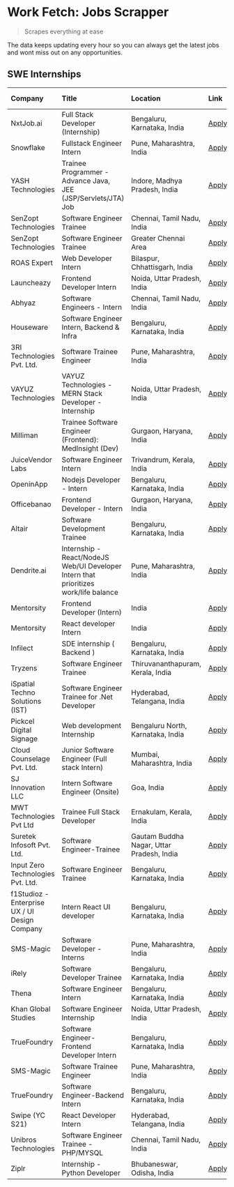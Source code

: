 # Work Fetch: Jobs Scrapper
> Scrapes everything at ease

The data keeps updating every hour so you can always get the latest jobs and wont miss out on any opportunities.

## SWE Internships
<!--START_SECTION:workfetch-->
| Company                                       | Title                                                                                | Location                                  | Link                                                                                                                                                                                                                                                                                             | Date Posted   |
|:----------------------------------------------|:-------------------------------------------------------------------------------------|:------------------------------------------|:-------------------------------------------------------------------------------------------------------------------------------------------------------------------------------------------------------------------------------------------------------------------------------------------------|:--------------|
| NxtJob.ai                                     | Full Stack Developer (Internship)                                                    | Bengaluru, Karnataka, India               | [Apply](https://in.linkedin.com/jobs/view/full-stack-developer-internship-at-nxtjob-ai-3829304067?refId=MM4wnZNGgn3zlNPs3A6jOw%3D%3D&trackingId=JWKujifvln6C2bj3sEOFXA%3D%3D&position=14&pageNum=1&trk=public_jobs_jserp-result_search-card)                                                     | 2024-02-13    |
| Snowflake                                     | Fullstack Engineer Intern                                                            | Pune, Maharashtra, India                  | [Apply](https://in.linkedin.com/jobs/view/fullstack-engineer-intern-at-snowflake-3828959203?refId=MM4wnZNGgn3zlNPs3A6jOw%3D%3D&trackingId=Tp4Mex1kuXCp1tkI7R4nZA%3D%3D&position=15&pageNum=1&trk=public_jobs_jserp-result_search-card)                                                           | 2024-02-13    |
| YASH Technologies                             | Trainee Programmer - Advance Java, JEE (JSP/Servlets/JTA) Job                        | Indore, Madhya Pradesh, India             | [Apply](https://in.linkedin.com/jobs/view/trainee-programmer-advance-java-jee-jsp-servlets-jta-job-at-yash-technologies-3811759183?refId=MM4wnZNGgn3zlNPs3A6jOw%3D%3D&trackingId=Tj8Sjma15EYE1ilJHHUSIA%3D%3D&position=21&pageNum=1&trk=public_jobs_jserp-result_search-card)                    | 2024-02-13    |
| SenZopt Technologies                          | Software Engineer Trainee                                                            | Chennai, Tamil Nadu, India                | [Apply](https://in.linkedin.com/jobs/view/software-engineer-trainee-at-senzopt-technologies-3827686880?refId=1B3mr63YGSRAwurSRPHCrA%3D%3D&trackingId=XboyNCjTg5r4OfTZGQrBtA%3D%3D&position=7&pageNum=0&trk=public_jobs_jserp-result_search-card)                                                 | 2024-02-12    |
| SenZopt Technologies                          | Software Engineer Trainee                                                            | Greater Chennai Area                      | [Apply](https://in.linkedin.com/jobs/view/software-engineer-trainee-at-senzopt-technologies-3827688781?refId=1B3mr63YGSRAwurSRPHCrA%3D%3D&trackingId=bvvwJgsr1jQeCDrsoIjp%2BQ%3D%3D&position=9&pageNum=0&trk=public_jobs_jserp-result_search-card)                                               | 2024-02-12    |
| ROAS Expert                                   | Web Developer Intern                                                                 | Bilaspur, Chhattisgarh, India             | [Apply](https://in.linkedin.com/jobs/view/web-developer-intern-at-roas-expert-3828189292?refId=1B3mr63YGSRAwurSRPHCrA%3D%3D&trackingId=Nhpa7dBCB7Cp7PjmBhqZxA%3D%3D&position=11&pageNum=0&trk=public_jobs_jserp-result_search-card)                                                              | 2024-02-12    |
| Launcheazy                                    | Frontend Developer Intern                                                            | Noida, Uttar Pradesh, India               | [Apply](https://in.linkedin.com/jobs/view/frontend-developer-intern-at-launcheazy-3825516433?refId=MM4wnZNGgn3zlNPs3A6jOw%3D%3D&trackingId=sed3zMQJYAD92FegJT%2B70A%3D%3D&position=3&pageNum=1&trk=public_jobs_jserp-result_search-card)                                                         | 2024-02-12    |
| Abhyaz                                        | Software Engineers - Intern                                                          | Chennai, Tamil Nadu, India                | [Apply](https://in.linkedin.com/jobs/view/software-engineers-intern-at-abhyaz-3828323617?refId=MM4wnZNGgn3zlNPs3A6jOw%3D%3D&trackingId=yB476Tra2k51jjsF8H0uhg%3D%3D&position=5&pageNum=1&trk=public_jobs_jserp-result_search-card)                                                               | 2024-02-12    |
| Houseware                                     | Software Engineer Intern, Backend & Infra                                            | Bengaluru, Karnataka, India               | [Apply](https://in.linkedin.com/jobs/view/software-engineer-intern-backend-infra-at-houseware-3827877404?refId=MM4wnZNGgn3zlNPs3A6jOw%3D%3D&trackingId=JSyq6C%2FVUwoDTfYXKz9o1w%3D%3D&position=9&pageNum=1&trk=public_jobs_jserp-result_search-card)                                             | 2024-02-12    |
| 3RI Technologies Pvt. Ltd.                    | Software Trainee Engineer                                                            | Pune, Maharashtra, India                  | [Apply](https://in.linkedin.com/jobs/view/software-trainee-engineer-at-3ri-technologies-pvt-ltd-3826557054?refId=MM4wnZNGgn3zlNPs3A6jOw%3D%3D&trackingId=L%2FC3nzXx1Jzt4yr1FUReiA%3D%3D&position=10&pageNum=1&trk=public_jobs_jserp-result_search-card)                                          | 2024-02-10    |
| VAYUZ Technologies                            | VAYUZ Technologies - MERN Stack Developer - Internship                               | Noida, Uttar Pradesh, India               | [Apply](https://in.linkedin.com/jobs/view/vayuz-technologies-mern-stack-developer-internship-at-vayuz-technologies-3822619356?refId=MM4wnZNGgn3zlNPs3A6jOw%3D%3D&trackingId=lvHdVgWj84iwG85mIJmYUQ%3D%3D&position=19&pageNum=1&trk=public_jobs_jserp-result_search-card)                         | 2024-02-10    |
| Milliman                                      | Trainee Software Engineer (Frontend): MedInsight (Dev)                               | Gurgaon, Haryana, India                   | [Apply](https://in.linkedin.com/jobs/view/trainee-software-engineer-frontend-medinsight-dev-at-milliman-3792874280?refId=1B3mr63YGSRAwurSRPHCrA%3D%3D&trackingId=MRNusZmklVTah5UoePecvA%3D%3D&position=17&pageNum=0&trk=public_jobs_jserp-result_search-card)                                    | 2024-02-09    |
| JuiceVendor Labs                              | Software Engineer Intern                                                             | Trivandrum, Kerala, India                 | [Apply](https://in.linkedin.com/jobs/view/software-engineer-intern-at-juicevendor-labs-3823487440?refId=MM4wnZNGgn3zlNPs3A6jOw%3D%3D&trackingId=g%2FDKsF24D48q%2Fibo2cpAmw%3D%3D&position=22&pageNum=1&trk=public_jobs_jserp-result_search-card)                                                 | 2024-02-07    |
| OpeninApp                                     | Nodejs Developer - Intern                                                            | Bengaluru, Karnataka, India               | [Apply](https://in.linkedin.com/jobs/view/nodejs-developer-intern-at-openinapp-3822599762?refId=1B3mr63YGSRAwurSRPHCrA%3D%3D&trackingId=EgB9wOI6GG4nyuecTEWr8A%3D%3D&position=20&pageNum=0&trk=public_jobs_jserp-result_search-card)                                                             | 2024-02-05    |
| Officebanao                                   | Frontend Developer - Intern                                                          | Gurgaon, Haryana, India                   | [Apply](https://in.linkedin.com/jobs/view/frontend-developer-intern-at-officebanao-3822614063?refId=1B3mr63YGSRAwurSRPHCrA%3D%3D&trackingId=ZD1t4gN%2Bx5MyntWrOcbLsA%3D%3D&position=2&pageNum=0&trk=public_jobs_jserp-result_search-card)                                                        | 2024-01-31    |
| Altair                                        | Software Development Trainee                                                         | Bengaluru, Karnataka, India               | [Apply](https://in.linkedin.com/jobs/view/software-development-trainee-at-altair-3817606202?refId=1B3mr63YGSRAwurSRPHCrA%3D%3D&trackingId=7eKNQwRf80Sst7AZ7jfFmg%3D%3D&position=12&pageNum=0&trk=public_jobs_jserp-result_search-card)                                                           | 2024-01-31    |
| Dendrite.ai                                   | Internship - React/NodeJS Web/UI Developer Intern that prioritizes work/life balance | Pune, Maharashtra, India                  | [Apply](https://in.linkedin.com/jobs/view/internship-react-nodejs-web-ui-developer-intern-that-prioritizes-work-life-balance-at-dendrite-ai-3818948068?refId=MM4wnZNGgn3zlNPs3A6jOw%3D%3D&trackingId=7NAaE5jPGp2bNb8vMq0sxg%3D%3D&position=4&pageNum=1&trk=public_jobs_jserp-result_search-card) | 2024-01-31    |
| Mentorsity                                    | Frontend Developer (Intern)                                                          | India                                     | [Apply](https://in.linkedin.com/jobs/view/frontend-developer-intern-at-mentorsity-3820303627?refId=MM4wnZNGgn3zlNPs3A6jOw%3D%3D&trackingId=A3wqWVj%2FZoCivK3c1lpSyw%3D%3D&position=7&pageNum=1&trk=public_jobs_jserp-result_search-card)                                                         | 2024-01-31    |
| Mentorsity                                    | React developer Intern                                                               | India                                     | [Apply](https://in.linkedin.com/jobs/view/react-developer-intern-at-mentorsity-3820308129?refId=MM4wnZNGgn3zlNPs3A6jOw%3D%3D&trackingId=GGG8FA9s6Ci0l6LqGIowPQ%3D%3D&position=8&pageNum=1&trk=public_jobs_jserp-result_search-card)                                                              | 2024-01-31    |
| Infilect                                      | SDE internship ( Backend )                                                           | Bengaluru, Karnataka, India               | [Apply](https://in.linkedin.com/jobs/view/sde-internship-backend-at-infilect-3815120558?refId=1B3mr63YGSRAwurSRPHCrA%3D%3D&trackingId=mf9Um6XK1JUXOiqjdi6d1g%3D%3D&position=21&pageNum=0&trk=public_jobs_jserp-result_search-card)                                                               | 2024-01-25    |
| Tryzens                                       | Software Engineer Trainee                                                            | Thiruvananthapuram, Kerala, India         | [Apply](https://in.linkedin.com/jobs/view/software-engineer-trainee-at-tryzens-3809363491?refId=1B3mr63YGSRAwurSRPHCrA%3D%3D&trackingId=M5LTIvRk52OxXcQrmYtGcw%3D%3D&position=18&pageNum=0&trk=public_jobs_jserp-result_search-card)                                                             | 2024-01-18    |
| iSpatial Techno Solutions (IST)               | Software Engineer Trainee for .Net Developer                                         | Hyderabad, Telangana, India               | [Apply](https://in.linkedin.com/jobs/view/software-engineer-trainee-for-net-developer-at-ispatial-techno-solutions-ist-3826984352?refId=MM4wnZNGgn3zlNPs3A6jOw%3D%3D&trackingId=Jdmo42N3HCEi%2FVa6BSfEhg%3D%3D&position=20&pageNum=1&trk=public_jobs_jserp-result_search-card)                   | 2024-01-16    |
| Pickcel Digital Signage                       | Web development Internship                                                           | Bengaluru North, Karnataka, India         | [Apply](https://in.linkedin.com/jobs/view/web-development-internship-at-pickcel-digital-signage-3826062393?refId=MM4wnZNGgn3zlNPs3A6jOw%3D%3D&trackingId=D1xPVjtn44gH0rhmhRO9FQ%3D%3D&position=16&pageNum=1&trk=public_jobs_jserp-result_search-card)                                            | 2024-01-15    |
| Cloud Counselage Pvt. Ltd.                    | Junior Software Engineer (Full stack Intern)                                         | Mumbai, Maharashtra, India                | [Apply](https://in.linkedin.com/jobs/view/junior-software-engineer-full-stack-intern-at-cloud-counselage-pvt-ltd-3803132814?refId=1B3mr63YGSRAwurSRPHCrA%3D%3D&trackingId=Qmhe6%2B4%2F8mBMTQaLw4F6KA%3D%3D&position=24&pageNum=0&trk=public_jobs_jserp-result_search-card)                       | 2024-01-11    |
| SJ Innovation LLC                             | Intern Software Engineer (Onsite)                                                    | Goa, India                                | [Apply](https://in.linkedin.com/jobs/view/intern-software-engineer-onsite-at-sj-innovation-llc-3799959011?refId=MM4wnZNGgn3zlNPs3A6jOw%3D%3D&trackingId=oBxp4WmlLMKnDDc58Mu8Xw%3D%3D&position=12&pageNum=1&trk=public_jobs_jserp-result_search-card)                                             | 2024-01-11    |
| MWT Technologies Pvt Ltd                      | Trainee Full Stack Developer                                                         | Ernakulam, Kerala, India                  | [Apply](https://in.linkedin.com/jobs/view/trainee-full-stack-developer-at-mwt-technologies-pvt-ltd-3800921715?refId=1B3mr63YGSRAwurSRPHCrA%3D%3D&trackingId=O7IpiLMGgRm%2F0UvUbbcwZA%3D%3D&position=3&pageNum=0&trk=public_jobs_jserp-result_search-card)                                        | 2024-01-09    |
| Suretek Infosoft Pvt. Ltd.                    | Software Engineer-Trainee                                                            | Gautam Buddha Nagar, Uttar Pradesh, India | [Apply](https://in.linkedin.com/jobs/view/software-engineer-trainee-at-suretek-infosoft-pvt-ltd-3800934643?refId=1B3mr63YGSRAwurSRPHCrA%3D%3D&trackingId=ceLkHX2Yt5%2BZZjqvxQfVqw%3D%3D&position=6&pageNum=0&trk=public_jobs_jserp-result_search-card)                                           | 2024-01-09    |
| Input Zero Technologies Pvt. Ltd.             | Software Engineer Trainee                                                            | Bengaluru, Karnataka, India               | [Apply](https://in.linkedin.com/jobs/view/software-engineer-trainee-at-input-zero-technologies-pvt-ltd-3800927643?refId=1B3mr63YGSRAwurSRPHCrA%3D%3D&trackingId=dkSCRlIZeFnYVabxq9fbbQ%3D%3D&position=25&pageNum=0&trk=public_jobs_jserp-result_search-card)                                     | 2024-01-09    |
| f1Studioz - Enterprise UX / UI Design Company | Intern React UI developer                                                            | Bengaluru, Karnataka, India               | [Apply](https://in.linkedin.com/jobs/view/intern-react-ui-developer-at-f1studioz-enterprise-ux-ui-design-company-3796354738?refId=1B3mr63YGSRAwurSRPHCrA%3D%3D&trackingId=yhkDnLscLVv0LI%2BQpaAoUg%3D%3D&position=5&pageNum=0&trk=public_jobs_jserp-result_search-card)                          | 2024-01-08    |
| SMS-Magic                                     | Software Developer -Interns                                                          | Pune, Maharashtra, India                  | [Apply](https://in.linkedin.com/jobs/view/software-developer-interns-at-sms-magic-3799485343?refId=MM4wnZNGgn3zlNPs3A6jOw%3D%3D&trackingId=aKMssrY1HIOho71sMzqO%2BA%3D%3D&position=2&pageNum=1&trk=public_jobs_jserp-result_search-card)                                                         | 2024-01-05    |
| iRely                                         | Software Developer Trainee                                                           | Bengaluru, Karnataka, India               | [Apply](https://in.linkedin.com/jobs/view/software-developer-trainee-at-irely-3801577534?refId=1B3mr63YGSRAwurSRPHCrA%3D%3D&trackingId=ulYiwxIXfa2ka%2F7uAcgPew%3D%3D&position=8&pageNum=0&trk=public_jobs_jserp-result_search-card)                                                             | 2023-12-22    |
| Thena                                         | Software Engineer Intern                                                             | Bengaluru, Karnataka, India               | [Apply](https://in.linkedin.com/jobs/view/software-engineer-intern-at-thena-3778731751?refId=1B3mr63YGSRAwurSRPHCrA%3D%3D&trackingId=y0AjQV55Mr77cLTAEn5GmA%3D%3D&position=16&pageNum=0&trk=public_jobs_jserp-result_search-card)                                                                | 2023-12-05    |
| Khan Global Studies                           | Software Engineer Internship                                                         | Noida, Uttar Pradesh, India               | [Apply](https://in.linkedin.com/jobs/view/software-engineer-internship-at-khan-global-studies-3766942197?refId=MM4wnZNGgn3zlNPs3A6jOw%3D%3D&trackingId=LImszFo3suLTGfPC%2BMEe8A%3D%3D&position=17&pageNum=1&trk=public_jobs_jserp-result_search-card)                                            | 2023-11-27    |
| TrueFoundry                                   | Software Engineer- Frontend Developer Intern                                         | Bengaluru, Karnataka, India               | [Apply](https://in.linkedin.com/jobs/view/software-engineer-frontend-developer-intern-at-truefoundry-3790095058?refId=1B3mr63YGSRAwurSRPHCrA%3D%3D&trackingId=kdp4KwqxWP5yxHIu9OSqXA%3D%3D&position=13&pageNum=0&trk=public_jobs_jserp-result_search-card)                                       | 2023-11-24    |
| SMS-Magic                                     | Software Trainee Engineer                                                            | Pune, Maharashtra, India                  | [Apply](https://in.linkedin.com/jobs/view/software-trainee-engineer-at-sms-magic-3761409781?refId=MM4wnZNGgn3zlNPs3A6jOw%3D%3D&trackingId=llauyobKrXrqCxGYPpDFKA%3D%3D&position=6&pageNum=1&trk=public_jobs_jserp-result_search-card)                                                            | 2023-11-16    |
| TrueFoundry                                   | Software Engineer-Backend Intern                                                     | Bengaluru, Karnataka, India               | [Apply](https://in.linkedin.com/jobs/view/software-engineer-backend-intern-at-truefoundry-3779508170?refId=MM4wnZNGgn3zlNPs3A6jOw%3D%3D&trackingId=v8XjWhu%2BtC5ghhlkdZ2aHw%3D%3D&position=1&pageNum=1&trk=public_jobs_jserp-result_search-card)                                                 | 2023-11-10    |
| Swipe (YC S21)                                | React Developer Intern                                                               | Hyderabad, Telangana, India               | [Apply](https://in.linkedin.com/jobs/view/react-developer-intern-at-swipe-yc-s21-3737600089?refId=1B3mr63YGSRAwurSRPHCrA%3D%3D&trackingId=w7RoCYzMnD6D8f5sM9aspg%3D%3D&position=19&pageNum=0&trk=public_jobs_jserp-result_search-card)                                                           | 2023-10-13    |
| Unibros Technologies                          | Software Engineer Trainee - PHP/MYSQL                                                | Chennai, Tamil Nadu, India                | [Apply](https://in.linkedin.com/jobs/view/software-engineer-trainee-php-mysql-at-unibros-technologies-3656599241?refId=1B3mr63YGSRAwurSRPHCrA%3D%3D&trackingId=ZlzBbjsnyDC4i0dF74gMxw%3D%3D&position=10&pageNum=0&trk=public_jobs_jserp-result_search-card)                                      | 2023-06-12    |
| Ziplr                                         | Internship - Python Developer                                                        | Bhubaneswar, Odisha, India                | [Apply](https://in.linkedin.com/jobs/view/internship-python-developer-at-ziplr-3645677592?refId=MM4wnZNGgn3zlNPs3A6jOw%3D%3D&trackingId=S3wpUEBz5e9eZI1F5qqSzA%3D%3D&position=18&pageNum=1&trk=public_jobs_jserp-result_search-card)                                                             | 2023-06-02    |
<!--END_SECTION:workfetch-->
